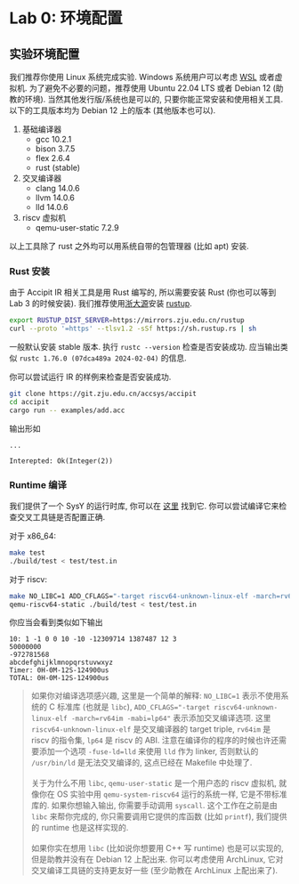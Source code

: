 # Lab 0: 环境配置

## 实验环境配置

我们推荐你使用 Linux 系统完成实验. Windows 系统用户可以考虑 [WSL](https://learn.microsoft.com/en-us/windows/wsl/install) 或者虚拟机.
为了避免不必要的问题，推荐使用 Ubuntu 22.04 LTS 或者 Debian 12 (助教的环境). 当然其他发行版/系统也是可以的, 只要你能正常安装和使用相关工具.
以下的工具版本均为 Debian 12 上的版本 (其他版本也可以).

1. 基础编译器
    + gcc 10.2.1
    + bison 3.7.5
    + flex 2.6.4
    + rust (stable)
2. 交叉编译器
    + clang 14.0.6
    + llvm 14.0.6
    + lld 14.0.6
3. riscv 虚拟机
    + qemu-user-static 7.2.9

以上工具除了 rust 之外均可以用系统自带的包管理器 (比如 apt) 安装. 

### Rust 安装
由于 Accipit IR 相关工具是用 Rust 编写的, 所以需要安装 Rust (你也可以等到 Lab 3 的时候安装). 我们推荐使用[浙大源](https://mirrors.zju.edu.cn/docs/rustup/)安装 [rustup](https://rustup.rs/). 
```bash
export RUSTUP_DIST_SERVER=https://mirrors.zju.edu.cn/rustup
curl --proto '=https' --tlsv1.2 -sSf https://sh.rustup.rs | sh
```
一般默认安装 stable 版本. 执行 `rustc --version` 检查是否安装成功. 应当输出类似 `rustc 1.76.0 (07dca489a 2024-02-04)` 的信息.

你可以尝试运行 IR 的样例来检查是否安装成功. 
```bash
git clone https://git.zju.edu.cn/accsys/accipit
cd accipit
cargo run -- examples/add.acc
```
输出形如
```
...

Interepted: Ok(Integer(2))
```

### Runtime 编译
我们提供了一个 SysY 的运行时库, 你可以在 [这里](https://git.zju.edu.cn/accsys/sysy-runtime-lib) 找到它.
你可以尝试编译它来检查交叉工具链是否配置正确. 

对于 x86_64:
```bash
make test
./build/test < test/test.in
```
对于 riscv:
```bash
make NO_LIBC=1 ADD_CFLAGS="-target riscv64-unknown-linux-elf -march=rv64im -mabi=lp64" test
qemu-riscv64-static ./build/test < test/test.in
```
你应当会看到类似如下输出
```
10: 1 -1 0 0 10 -10 -12309714 1387487 12 3
50000000
-972781568
abcdefghijklmnopqrstuvwxyz
Timer: 0H-0M-12S-124900us
TOTAL: 0H-0M-12S-124900us
```

> 如果你对编译选项感兴趣, 这里是一个简单的解释: `NO_LIBC=1` 表示不使用系统的 C 标准库 (也就是 `libc`), `ADD_CFLAGS="-target riscv64-unknown-linux-elf -march=rv64im -mabi=lp64"` 表示添加交叉编译选项. 这里 `riscv64-unknown-linux-elf` 是交叉编译器的 target triple, `rv64im` 是 riscv 的指令集, `lp64` 是 riscv 的 ABI. 注意在编译你的程序的时候也许还需要添加一个选项 `-fuse-ld=lld` 来使用 `lld` 作为 linker, 否则默认的 `/usr/bin/ld` 是无法交叉编译的, 这点已经在 Makefile 中处理了.
<br><br>
关于为什么不用 `libc`, `qemu-user-static` 是一个用户态的 riscv 虚拟机, 就像你在 OS 实验中用 `qemu-system-riscv64` 运行的系统一样, 它是不带标准库的. 如果你想输入输出, 你需要手动调用 `syscall`. 这个工作在之前是由 `libc` 来帮你完成的, 你只需要调用它提供的库函数 (比如 `printf`), 我们提供的 runtime 也是这样实现的. 
<br><br>
如果你实在想用 `libc` (比如说你想要用 C++ 写 runtime) 也是可以实现的, 但是助教并没有在 Debian 12 上配出来. 你可以考虑使用 ArchLinux, 它对交叉编译工具链的支持更友好一些 (至少助教在 ArchLinux 上配出来了).
